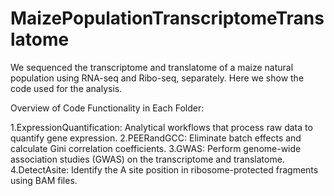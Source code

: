 # MaizePopulationTranscriptomeTranslatome
We sequenced the transcriptome and translatome of a maize natural population using RNA-seq and Ribo-seq, separately. Here we show the code used for the analysis.

Overview of Code Functionality in Each Folder:

1.ExpressionQuantification: Analytical workflows that process raw data to quantify gene expression.
2.PEERandGCC: Eliminate batch effects and calculate Gini correlation coefficients.
3.GWAS: Perform genome-wide association studies (GWAS) on the transcriptome and translatome.
4.DetectAsite: Identify the A site position in ribosome-protected fragments using BAM files.

